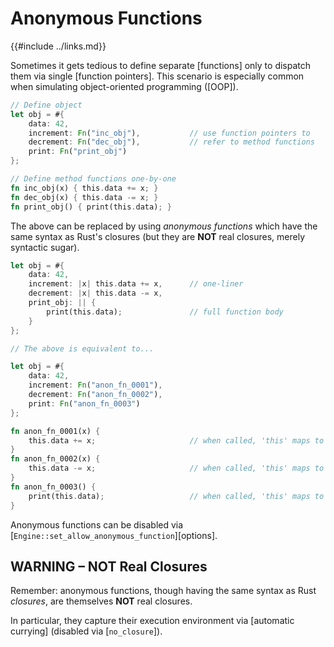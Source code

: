 Anonymous Functions
===================

{{#include ../links.md}}

Sometimes it gets tedious to define separate [functions] only to dispatch them via single [function pointers].
This scenario is especially common when simulating object-oriented programming ([OOP]).

```rust no_run
// Define object
let obj = #{
    data: 42,
    increment: Fn("inc_obj"),           // use function pointers to
    decrement: Fn("dec_obj"),           // refer to method functions
    print: Fn("print_obj")
};

// Define method functions one-by-one
fn inc_obj(x) { this.data += x; }
fn dec_obj(x) { this.data -= x; }
fn print_obj() { print(this.data); }
```

The above can be replaced by using _anonymous functions_ which have the same syntax as Rust's closures
(but they are **NOT** real closures, merely syntactic sugar).

```rust no_run
let obj = #{
    data: 42,
    increment: |x| this.data += x,      // one-liner
    decrement: |x| this.data -= x,
    print_obj: || {
        print(this.data);               // full function body
    }
};

// The above is equivalent to...

let obj = #{
    data: 42,
    increment: Fn("anon_fn_0001"),
    decrement: Fn("anon_fn_0002"),
    print: Fn("anon_fn_0003")
};

fn anon_fn_0001(x) {
    this.data += x;                     // when called, 'this' maps to the object map
}
fn anon_fn_0002(x) {
    this.data -= x;                     // when called, 'this' maps to the object map
}
fn anon_fn_0003() {
    print(this.data);                   // when called, 'this' maps to the object map
}
```

Anonymous functions can be disabled via [`Engine::set_allow_anonymous_function`][options].


WARNING &ndash; NOT Real Closures
--------------------------------

Remember: anonymous functions, though having the same syntax as Rust _closures_, are themselves
**NOT** real closures.

In particular, they capture their execution environment via [automatic currying]
(disabled via [`no_closure`]).
